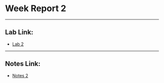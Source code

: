 # Week Report 2

<hr>

## Lab Link:

* [Lab 2](../../lab2/lab2.md)

<hr>

## Notes Link:

* [Notes 2](../../notes/notes2/notes2.md)